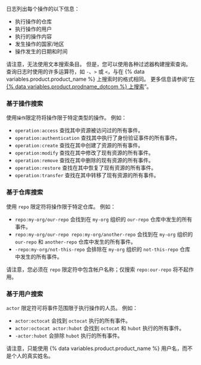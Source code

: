 日志列出每个操作的以下信息：

* 执行操作的仓库
* 执行操作的用户
* 执行的操作内容
* 发生操作的国家/地区
* 操作发生的日期和时间

请注意，无法使用文本搜索条目。 但是，您可以使用各种过滤器构建搜索查询。 查询日志时使用的许多运算符，如 `-`、`>` 或 `<`，与在 {% data variables.product.product_name %} 上搜索时的格式相同。 更多信息请参阅“[在 {% data variables.product.prodname_dotcom %} 上搜索](/github/searching-for-information-on-github/about-searching-on-github)”。

### 基于操作搜索

使用`操作`限定符将操作限于特定类型的操作。 例如：

  * `operation:access` 查找其中资源被访问过的所有事件。
  * `operation:authentication` 查找其中执行了身份验证事件的所有事件。
  * `operation:create` 查找在其中创建了资源的所有事件。
  * `operation:modify` 查找在其中修改了现有资源的所有事件。
  * `operation:remove` 查找在其中删除的现有资源的所有事件。
  * `operation:restore` 查找在其中恢复了现有资源的所有事件。
  * `operation:transfer` 查找在其中转移了现有资源的所有事件。

### 基于仓库搜索

使用 `repo` 限定符将操作限于特定仓库。 例如：

  * `repo:my-org/our-repo` 会找到在 `my-org` 组织的 `our-repo` 仓库中发生的所有事件。
  * `repo:my-org/our-repo repo:my-org/another-repo` 会找到在 `my-org` 组织的 `our-repo` 和 `another-repo` 仓库中发生的所有事件。
  * `-repo:my-org/not-this-repo` 会排除在 `my-org` 组织的 `not-this-repo` 仓库中发生的所有事件。

请注意，您必须在 `repo` 限定符中包含帐户名称；仅搜索 `repo:our-repo` 将不起作用。

### 基于用户搜索

`actor` 限定符可将事件范围限于执行操作的人员。 例如：

  * `actor:octocat` 会找到 `octocat` 执行的所有事件。
  * `actor:octocat actor:hubot` 会找到 `octocat` 和 `hubot` 执行的所有事件。
  * `-actor:hubot` 会排除 `hubot` 执行的所有事件。

请注意，只能使用 {% data variables.product.product_name %} 用户名，而不是个人的真实姓名。
